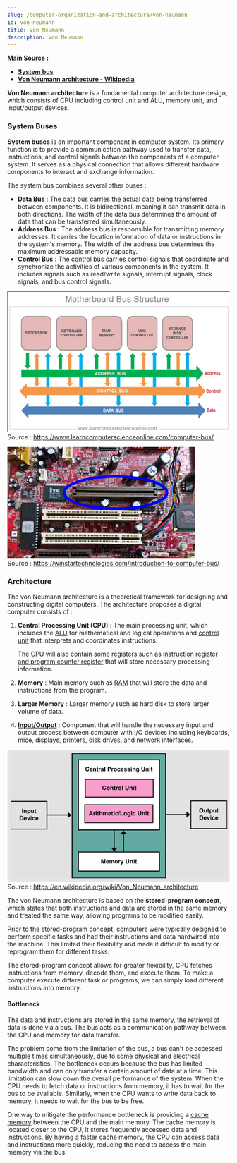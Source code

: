 ```yaml
---
slug: /computer-organization-and-architecture/von-neumann
id: von-neumann
title: Von Neumann
description: Von Neumann
---
```


**Main Source :**

- **[System bus](https://en.wikipedia.org/wiki/System_bus)**
- **[Von Neumann architecture - Wikipedia](https://en.wikipedia.org/wiki/Von_Neumann_architecture)**

**Von Neumann architecture** is a fundamental computer architecture design, which consists of CPU including control unit and ALU, memory unit, and input/output devices.

### System Buses

**System buses** is an important component in computer system. Its primary function is to provide a communication pathway used to transfer data, instructions, and control signals between the components of a computer system. It serves as a physical connection that allows different hardware components to interact and exchange information.

The system bus combines several other buses :

- **Data Bus** : The data bus carries the actual data being transferred between components. It is bidirectional, meaning it can transmit data in both directions. The width of the data bus determines the amount of data that can be transferred simultaneously.
- **Address Bus** : The address bus is responsible for transmitting memory addresses. It carries the location information of data or instructions in the system's memory. The width of the address bus determines the maximum addressable memory capacity.
- **Control Bus** : The control bus carries control signals that coordinate and synchronize the activities of various components in the system. It includes signals such as read/write signals, interrupt signals, clock signals, and bus control signals.

![System Bus](./system-bus.png)  
Source : https://www.learncomputerscienceonline.com/computer-bus/

![System Bus in hardware](./system-bus-img.png)  
Source : https://winstartechnologies.com/introduction-to-computer-bus/

### Architecture

The von Neumann architecture is a theoretical framework for designing and constructing digital computers. The architecture proposes a digital computer consists of :

1. **Central Processing Unit (CPU)** : The main processing unit, which includes the [ALU](/computer-organization-and-architecture/alu) for mathematical and logical operations and [control unit](/computer-organization-and-architecture/control-unit) that interprets and coordinates instructions.

   The CPU will also contain some [registers](/computer-organization-and-architecture/registers-and-ram#registers) such as [instruction register and program counter register](/computer-organization-and-architecture/registers-and-ram#type-of-registers) that will store necessary processing information.

2. **Memory** : Main memory such as [RAM](/computer-organization-and-architecture/registers-and-ram#ram) that will store the data and instructions from the program.
3. **Larger Memory** : Larger memory such as hard disk to store larger volume of data.
4. **[Input/Output](/computer-organization-and-architecture/input-output)** : Component that will handle the necessary input and output process between computer with I/O devices including keyboards, mice, displays, printers, disk drives, and network interfaces.

![Von Neumann architecture diagram](./von-neumann-architecture.png)  
Source : https://en.wikipedia.org/wiki/Von_Neumann_architecture

The von Neumann architecture is based on the **stored-program concept**, which states that both instructions and data are stored in the same memory and treated the same way, allowing programs to be modified easily.

Prior to the stored-program concept, computers were typically designed to perform specific tasks and had their instructions and data hardwired into the machine. This limited their flexibility and made it difficult to modify or reprogram them for different tasks.

The stored-program concept allows for greater flexibility, CPU fetches instructions from memory, decode them, and execute them. To make a computer execute different task or programs, we can simply load different instructions into memory.

#### Bottleneck

The data and instructions are stored in the same memory, the retrieval of data is done via a bus. The bus acts as a communication pathway between the CPU and memory for data transfer.

The problem come from the limitation of the bus, a bus can't be accessed multiple times simultaneously, due to some physical and electrical characteristics. The bottleneck occurs because the bus has limited bandwidth and can only transfer a certain amount of data at a time. This limitation can slow down the overall performance of the system. When the CPU needs to fetch data or instructions from memory, it has to wait for the bus to be available. Similarly, when the CPU wants to write data back to memory, it needs to wait for the bus to be free.

One way to mitigate the performance bottleneck is providing a [cache memory](/computer-organization-and-architecture/cpu-design#cache--memory) between the CPU and the main memory. The cache memory is located closer to the CPU, it stores frequently accessed data and instructions. By having a faster cache memory, the CPU can access data and instructions more quickly, reducing the need to access the main memory via the bus.
